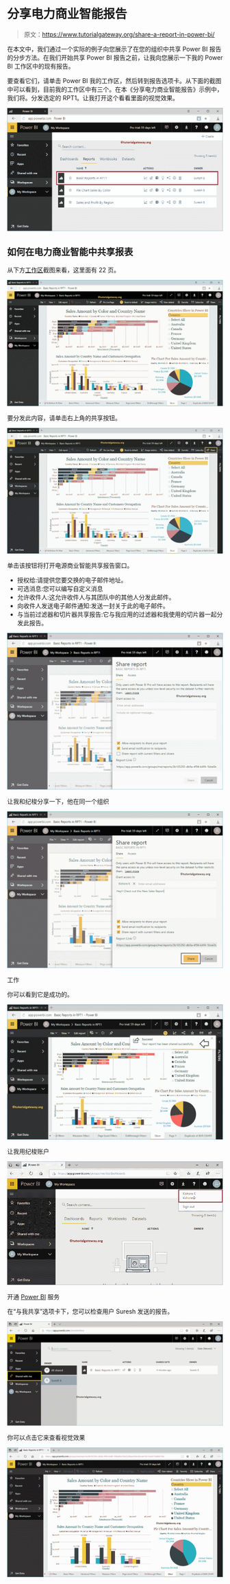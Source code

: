 # 分享电力商业智能报告

> 原文：<https://www.tutorialgateway.org/share-a-report-in-power-bi/>

在本文中，我们通过一个实际的例子向您展示了在您的组织中共享 Power BI 报告的分步方法。在我们开始共享 Power BI 报告之前，让我向您展示一下我的 Power BI 工作区中的现有报告。

要查看它们，请单击 Power BI 我的工作区，然后转到报告选项卡。从下面的截图中可以看到，目前我的工作区中有三个。在本《分享电力商业智能报告》示例中，我们将。分发选定的 RPT1。让我打开这个看看里面的视觉效果。

![Share a Report in Power BI 1](img/d127b87dcc9ce8d4188899c51ec25f2f.png)

## 如何在电力商业智能中共享报表

从下方[工作区](https://www.tutorialgateway.org/create-power-bi-workspace/)截图来看，这里面有 22 页。

![Share a Report in Power BI 2](img/0b3e3750c6cdddd5513d2bddcfb60bd5.png)

要分发此内容，请单击右上角的共享按钮。

![Share a Report in Power BI 3](img/0157fb7e884fb9ddd90569a42851c4ab.png)

单击该按钮将打开电源商业智能共享报告窗口。

*   授权给:请提供您要交换的电子邮件地址。
*   可选消息:您可以编写自定义消息
*   允许收件人:这允许收件人与其团队中的其他人分发此邮件。
*   向收件人发送电子邮件通知:发送一封关于此的电子邮件。
*   与当前过滤器和切片器共享报告:它与我应用的过滤器和我使用的切片器一起分发此报告。

![Share a Report in Power BI 4](img/3204ee30cb50e0c9e4fe6666a4c67db3.png)

让我和纪梭分享一下，他在同一个组织

![Share a Report in Power BI 5](img/372c7e8dbec2548192fc006c65b0e9c9.png)

工作

你可以看到它是成功的。

![Share a Report in Power BI 6](img/b9fb7adb4dc84f82559425dee12daa61.png)

让我用纪梭账户

![Share a Report in Power BI 7](img/366e389d8401cafb4ae53b6ac1268b38.png)

开通 [Power BI](https://www.tutorialgateway.org/power-bi-tutorial/) 服务

在“与我共享”选项卡下，您可以检查用户 Suresh 发送的报告。

![Share a Report in Power BI 8](img/4278cbfc33534a8ceca6d31c531ec3ca.png)

你可以点击它来查看视觉效果

![Share a Report in Power BI 9](img/bdf75228643babb34b4599ccb28a0d41.png)